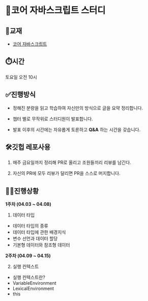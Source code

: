 # 🎯코어 자바스크립트 스터디

## 📒교재
* [코어 자바스크립트](http://www.yes24.com/Product/Goods/78586788)

## ⏱️시간
토요일 오전 10시

## ✅진행방식
* 정해진 분량을 읽고 학습하여 자신만의 방식으로 글을 요약 정리합니다.

* 챕터 별로 무작위로 스터디원이 발표합니다.

* 발표 이후의 시간에는 자유롭게 토론하고 **Q&A** 하는 시간을 갖습니다.

## 🛠깃헙 레포사용
1. 매주 금요일까지 정리해 PR로 올리고 조원들끼리 리뷰를 남긴다.

2. 자신의 PR에 모두 리뷰가 달리면 PR을 스스로 머지합니다.

## 👩‍💻진행상황
**1주차 (04.03 ~ 04.08)**
01. 데이터 타입
* 데이터 타입의 종류
* 데이터 타입에 관한 배경지식
* 변수 선언과 데이터 할당
* 기본형 데이터와 참조형 데이터

**2주차 (04.09 ~ 04.15)**

02. 실행 컨텍스트
* 실행 컨텍스트란?
* VariableEnvironment
* LexicalEnvironment
* this

